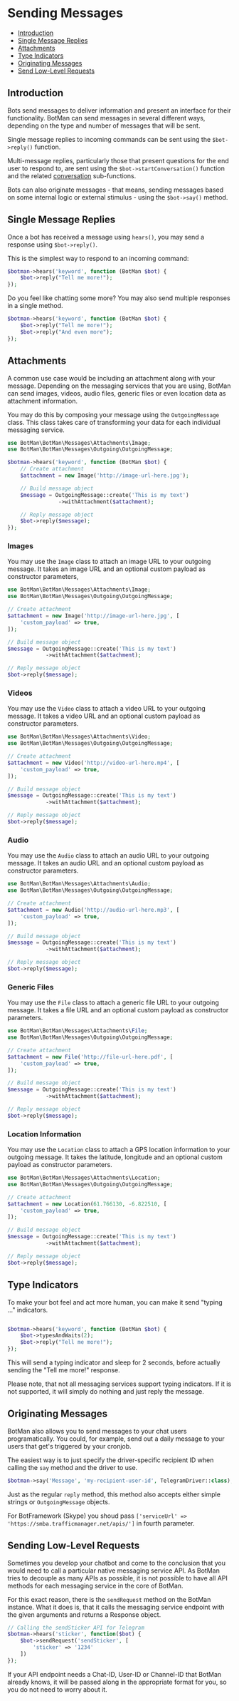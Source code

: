 # Sending Messages

- [Introduction](#introduction)
- [Single Message Replies](#single-message-replies)
- [Attachments](#attachments)
- [Type Indicators](#type-indicators)
- [Originating Messages](#originating-messages)
- [Send Low-Level Requests](#sending-low-level-requests)

## Introduction

Bots send messages to deliver information and present an interface for their
functionality.  BotMan can send messages in several different ways, depending
on the type and number of messages that will be sent.

Single message replies to incoming commands can be sent using the `$bot->reply()` function.

Multi-message replies, particularly those that present questions for the end user to respond to,
are sent using the `$bot->startConversation()` function and the related [conversation](/__version__/conversations) sub-functions.

Bots can also originate messages - that means, sending messages based on some internal logic or external stimulus - using the `$bot->say()` method.

<a id="single-message-replies"></a>

## Single Message Replies

Once a bot has received a message using `hears()`, you may send a response  using `$bot->reply()`.

This is the simplest way to respond to an incoming command:

```php
$botman->hears('keyword', function (BotMan $bot) {
    $bot->reply("Tell me more!");
});
```

Do you feel like chatting some more? You may also send multiple responses in a single method.

```php
$botman->hears('keyword', function (BotMan $bot) {
    $bot->reply("Tell me more!");
    $bot->reply("And even more");
});
```

<a id="attachments"></a>

## Attachments

A common use case would be including an attachment along with your message.
Depending on the messaging services that you are using, BotMan can send images, videos, audio files, generic files or even location data as attachment information.

You may do this by composing your message using the `OutgoingMessage` class. This class takes care of transforming your data for each
individual messaging service.

```php
use BotMan\BotMan\Messages\Attachments\Image;
use BotMan\BotMan\Messages\Outgoing\OutgoingMessage;

$botman->hears('keyword', function (BotMan $bot) {
    // Create attachment
    $attachment = new Image('http://image-url-here.jpg');

    // Build message object
    $message = OutgoingMessage::create('This is my text')
                ->withAttachment($attachment);

    // Reply message object
    $bot->reply($message);
});
```

### Images
You may use the `Image` class to attach an image URL to your outgoing message.
It takes an image URL and an optional custom payload as constructor parameters,

```php
use BotMan\BotMan\Messages\Attachments\Image;
use BotMan\BotMan\Messages\Outgoing\OutgoingMessage;

// Create attachment
$attachment = new Image('http://image-url-here.jpg', [
    'custom_payload' => true,
]);

// Build message object
$message = OutgoingMessage::create('This is my text')
            ->withAttachment($attachment);

// Reply message object
$bot->reply($message);
```

### Videos
You may use the `Video` class to attach a video URL to your outgoing message.
It takes a video URL and an optional custom payload as constructor parameters.

```php
use BotMan\BotMan\Messages\Attachments\Video;
use BotMan\BotMan\Messages\Outgoing\OutgoingMessage;

// Create attachment
$attachment = new Video('http://video-url-here.mp4', [
    'custom_payload' => true,
]);

// Build message object
$message = OutgoingMessage::create('This is my text')
            ->withAttachment($attachment);

// Reply message object
$bot->reply($message);
```

### Audio
You may use the `Audio` class to attach an audio URL to your outgoing message.
It takes an audio URL and an optional custom payload as constructor parameters.

```php
use BotMan\BotMan\Messages\Attachments\Audio;
use BotMan\BotMan\Messages\Outgoing\OutgoingMessage;

// Create attachment
$attachment = new Audio('http://audio-url-here.mp3', [
    'custom_payload' => true,
]);

// Build message object
$message = OutgoingMessage::create('This is my text')
            ->withAttachment($attachment);

// Reply message object
$bot->reply($message);
```

### Generic Files
You may use the `File` class to attach a generic file URL to your outgoing message.
It takes a file URL and an optional custom payload as constructor parameters.

```php
use BotMan\BotMan\Messages\Attachments\File;
use BotMan\BotMan\Messages\Outgoing\OutgoingMessage;

// Create attachment
$attachment = new File('http://file-url-here.pdf', [
    'custom_payload' => true,
]);

// Build message object
$message = OutgoingMessage::create('This is my text')
            ->withAttachment($attachment);

// Reply message object
$bot->reply($message);
```

### Location Information
You may use the `Location` class to attach a GPS location information to your outgoing message.
It takes the latitude, longitude and an optional custom payload as constructor parameters.

```php
use BotMan\BotMan\Messages\Attachments\Location;
use BotMan\BotMan\Messages\Outgoing\OutgoingMessage;

// Create attachment
$attachment = new Location(61.766130, -6.822510, [
    'custom_payload' => true,
]);

// Build message object
$message = OutgoingMessage::create('This is my text')
            ->withAttachment($attachment);

// Reply message object
$bot->reply($message);
```

<a id="type-indicators"></a>

## Type Indicators

To make your bot feel and act more human, you can make it send "typing ..." indicators.

```php

$botman->hears('keyword', function (BotMan $bot) {
    $bot->typesAndWaits(2);
    $bot->reply("Tell me more!");
});
```

This will send a typing indicator and sleep for 2 seconds, before actually sending the "Tell me more!" response.

Please note, that not all messaging services support typing indicators. If it is not supported, it will simply do nothing and just reply the message.

<a id="originating-messages"></a>

## Originating Messages

BotMan also allows you to send messages to your chat users programatically. You could, for example, send out a daily message to your users that get's triggered
by your cronjob.

The easiest way is to just specify the driver-specific recipient ID when calling the `say` method and the driver to use.

```php
$botman->say('Message', 'my-recipient-user-id', TelegramDriver::class);
```

Just as the regular `reply` method, this method also accepts either simple strings or `OutgoingMessage` objects.

For BotFramework (Skype) you shoud pass `['serviceUrl' => 'https://smba.trafficmanager.net/apis/']` in fourth parameter.


<a id="sending-low-level-requests"></a>
## Sending Low-Level Requests

Sometimes you develop your chatbot and come to the conclusion that you would need to call a particular native messaging service API. As BotMan tries to decouple as many APIs as possible, it is not possible to have all API methods for each messaging service in the core of BotMan.

For this exact reason, there is the `sendRequest` method on the BotMan instance. What it does is, that it calls the messaging service endpoint with the given arguments and returns a Response object.

```php
// Calling the sendSticker API for Telegram
$botman->hears('sticker', function($bot) {
	$bot->sendRequest('sendSticker', [
		'sticker' => '1234'
	])
});
```

If your API endpoint needs a Chat-ID, User-ID or Channel-ID that BotMan already knows, it will be passed along in the appropriate format for you, so you do not need to worry about it.
